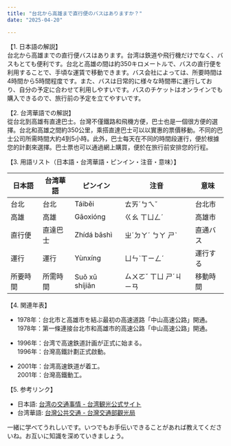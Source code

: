 ```yaml
---
title: "台北から高雄まで直行便のバスはありますか？"
date: "2025-04-20"

---
```


【1. 日本語の解説】  
台北から高雄までの直行便バスはあります。台湾は鉄道や飛行機だけでなく、バスもとても便利です。台北と高雄の間は約350キロメートルで、バスの直行便を利用することで、手頃な運賃で移動できます。バス会社によっては、所要時間は4時間から5時間程度です。また、バスは日常的に様々な時間帯に運行しており、自分の予定に合わせて利用しやすいです。バスのチケットはオンラインでも購入できるので、旅行前の予定を立てやすいです。

【2. 台湾華語での解説】  
從台北到高雄有直達巴士。台灣不僅鐵路和飛機方便，巴士也是一個很方便的選擇。台北和高雄之間約350公里，乘搭直達巴士可以以實惠的票價移動。不同的巴士公司所需時間大約4到5小時。此外，巴士每天在不同的時間段運行，便於根據您的計劃來選擇。巴士票也可以通過網上購買，便於在旅行前安排您的行程。

【3. 用語リスト（日本語・台湾華語・ピンイン・注音・意味）】  

| 日本語    | 台湾華語 | ピンイン      | 注音            | 意味         |
|-----------|----------|---------------|-----------------|--------------|
| 台北      | 台北     | Táiběi        | ㄊㄞˊㄅㄟˇ      | 台北市       |
| 高雄      | 高雄     | Gāoxióng     | ㄍㄠ ㄒㄩㄥˊ    | 高雄市       |
| 直行便    | 直達巴士 | Zhídá bāshì  | ㄓˊㄉㄚˊ ㄅㄚ ㄕˋ | 直通バス     |
| 運行      | 運行     | Yùnxíng      | ㄩㄣˋㄒㄧㄥˊ    | 運行する     |
| 所要時間  | 所需時間 | Suǒ xū shíjiān | ㄙㄨㄛˇ ㄒㄩ ㄕˊㄐㄧㄢ | 移動時間     |

【4. 関連年表】  

- 1978年：台北市と高雄市を結ぶ最初の高速道路「中山高速公路」開通。  
  1978年：第一條連接台北市和高雄市的高速公路「中山高速公路」開通。

- 1996年：台湾で高速鉄道計画が正式に始まる。  
  1996年：台灣高鐵計劃正式啟動。

- 2001年：台湾高速鉄道が着工。  
  2001年：台灣高鐵動工。

【5. 参考リンク】  

- 日本語: [台湾の交通事情 - 台湾観光公式サイト](https://jp.taiwan.net.tw/m1.aspx?sNo=0001219)
- 台湾華語: [台灣公共交通 - 台灣交通部觀光局](https://www.taiwan.net.tw/m1.aspx?sNo=0000923)

一緒に学べてうれしいです。いつでもお手伝いできることがあれば教えてくださいね。お互いに知識を深めていきましょう。
